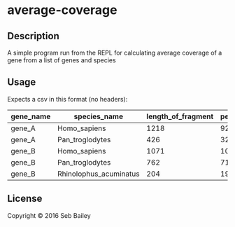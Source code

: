 # average-coverage

## Description

A simple program run from the REPL for calculating average coverage of a gene from a list of genes and species

## Usage

Expects a csv in this format (no headers):

|gene_name |species_name |length_of_fragment |percentage_coverage_of_fragment |
| --- | --- | --- | --- |
|gene_A |Homo_sapiens |1218 | 92.34 |
|gene_A |Pan_troglodytes |426 |32.19 |
|gene_B |Homo_sapiens |1071 |100 |
|gene_B |Pan_troglodytes |762 |71.14 |
|gene_B |Rhinolophus_acuminatus|204 |19.04 |

## License

Copyright © 2016 Seb Bailey
